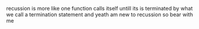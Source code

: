 recussion is more like
one function calls itself untill its is terminated
by what we call a termination statement
and yeath am new to recussion so bear with me
